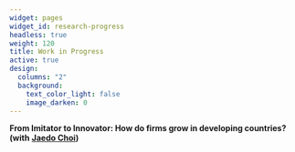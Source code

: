```yaml
---
widget: pages
widget_id: research-progress
headless: true
weight: 120
title: Work in Progress
active: true
design:
  columns: "2"
  background:
    text_color_light: false
    image_darken: 0
---
```

**From Imitator to Innovator: How do firms grow in developing countries? (with** <a href="jaedochoi.com/">**Jaedo Choi**</a>**)**